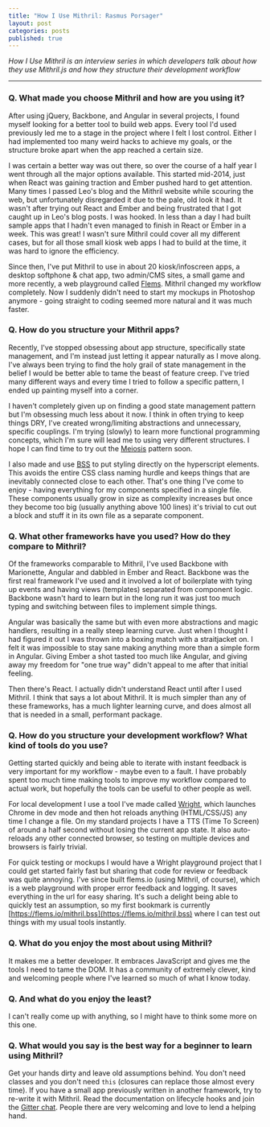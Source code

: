 ```yaml
---
title: "How I Use Mithril: Rasmus Porsager"
layout: post
categories: posts
published: true
---
```


*How I Use Mithril is an interview series in which developers talk about how they use Mithril.js and how they structure their development workflow*

---

### Q. What made you choose Mithril and how are you using it? 

After using jQuery, Backbone, and Angular in several projects, I found myself looking for a better tool to build web apps. Every tool I'd used previously led me to a stage in the project where I felt I lost control. Either I had implemented too many weird hacks to achieve my goals, or the structure broke apart when the app reached a certain size.

I was certain a better way was out there, so over the course of a half year I went through all the major options available. This started mid-2014, just when React was gaining traction and Ember pushed hard to get attention. Many times I passed Leo's blog and the Mithril website while scouring the web, but unfortunately disregarded it due to the pale, old look it had. It wasn't after trying out React and Ember and being frustrated that I got caught up in Leo's blog posts. I was hooked. In less than a day I had built sample apps that I hadn't even managed to finish in React or Ember in a week. This was great! I wasn't sure Mithril could cover all my different cases, but for all those small kiosk web apps I had to build at the time, it was hard to ignore the efficiency.

Since then, I've put Mithril to use in about 20 kiosk/infoscreen apps, a desktop softphone & chat app, two admin/CMS sites, a small game and more recently, a web playground called [Flems](https://flems.io). Mithril changed my workflow completely. Now I suddenly didn't need to start my mockups in Photoshop anymore - going straight to coding seemed more natural and it was much faster.

### Q. How do you structure your Mithril apps?

Recently, I've stopped obsessing about app structure, specifically state management, and I'm instead just letting it appear naturally as I move along. I've always been trying to find the holy grail of state management in the belief I would be better able to tame the beast of feature creep. I've tried many different ways and every time I tried to follow a specific pattern, I ended up painting myself into a corner.

I haven't completely given up on finding a good state management pattern but I'm obsessing much less about it now. I think in often trying to keep things DRY, I've created wrong/limiting abstractions and unnecessary, specific couplings. I'm trying (slowly) to learn more functional programming concepts, which I'm sure will lead me to using very different structures. I hope I can find time to try out the [Meiosis](http://meiosis.js.org) pattern soon.

I also made and use [BSS]( https://github.com/porsager/bss) to put styling directly on the hyperscript elements. This avoids the entire CSS class naming hurdle and keeps things that are inevitably connected close to each other. That's one thing I've come to enjoy - having everything for my components specified in a single file. These components usually grow in size as complexity increases but once they become too big (usually anything above 100 lines) it's trivial to cut out a block and stuff it in its own file as a separate component.
 
### Q. What other frameworks have you used? How do they compare to Mithril?

Of the frameworks comparable to Mithril, I've used Backbone with Marionette, Angular and dabbled in Ember and React. Backbone was the first real framework I've used and it involved a lot of boilerplate with tying up events and having views (templates) separated from component logic. Backbone wasn't hard to learn but in the long run it was just too much typing and switching between files to implement simple things.

Angular was basically the same but with even more abstractions and magic handlers, resulting in a really steep learning curve. Just when I thought I had figured it out I was thrown into a boxing match with a straitjacket on. I felt it was impossible to stay sane making anything more than a simple form in Angular.
Giving Ember a shot tasted too much like Angular, and giving away my freedom for "one true way" didn't appeal to me after that initial feeling.

Then there's React. I actually didn't understand React until after I used Mithril. I think that says a lot about Mithril. It is much simpler than any of these frameworks, has a much lighter learning curve, and does almost all that is needed in a small, performant package.

### Q. How do you structure your development workflow? What kind of tools do you use?

Getting started quickly and being able to iterate with instant feedback is very important for my workflow - maybe even to a fault. I have probably spent too much time making tools to improve my workflow compared to actual work, but hopefully the tools can be useful to other people as well.

For local development I use a tool I've made called [Wright](https://github.com/porsager/wright), which launches Chrome in dev mode and then hot reloads anything (HTML/CSS/JS) any time I change a file. On my standard projects I have a TTS (Time To Screen) of around a half second without losing the current app state. It also auto-reloads any other connected browser, so testing on multiple devices and browsers is fairly trivial.

For quick testing or mockups I would have a Wright playground project that I could get started fairly fast but sharing that code for review or feedback was quite annoying. I've since built flems.io (using Mithril, of course), which is a web playground with proper error feedback and logging. It saves everything in the url for easy sharing. It's such a delight being able to quickly test an assumption, so my first bookmark is currently [https://flems.io/mithril.bss](https://flems.io/mithril,bss) where I can test out things with my usual tools instantly.

### Q. What do you enjoy the most about using Mithril?

It makes me a better developer. It embraces JavaScript and gives me the tools I need to tame the DOM. It has a community of extremely clever, kind and welcoming people where I've learned so much of what I know today.

### Q. And what do you enjoy the least?

I can't really come up with anything, so I might have to think some more on this one.


### Q. What would you say is the best way for a beginner to learn using Mithril?

Get your hands dirty and leave old assumptions behind. You don't need classes and you don't need `this` (closures can replace those almost every time). If you have a small app previously written in another framework, try to re-write it with Mithril. Read the documentation on lifecycle hooks and join the [Gitter chat](https://gitter.im/mithriljs/mithril.js). People there are very welcoming and love to lend a helping hand. 
